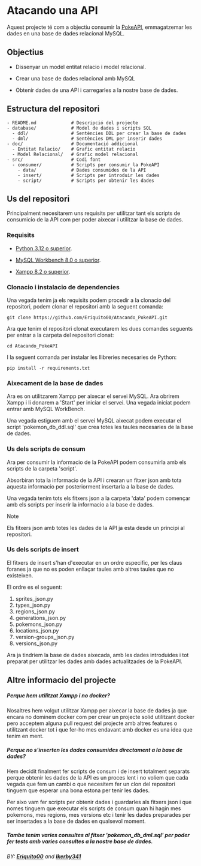 # Atacando una API

Aquest projecte té com a objectiu consumir la [PokeAPI](https://pokeapi.co/), emmagatzemar les dades en una base de dades relacional MySQL.

## Objectius

- Dissenyar un model entitat relacio i model relacional.

- Crear una base de dades relacional amb MySQL

- Obtenir dades de una API i carregarles a la nostre base de dades.

## Estructura del repositori

```
- README.md             # Descripció del projecte
- database/             # Model de dades i scripts SQL
  - ddl/                # Sentències DDL per crear la base de dades
  - dml/                # Sentències DML per inserir dades
- doc/                  # Documentació addicional
  - Entitat Relacio/    # Grafic entitat relacio
  - Model Relacional/   # Grafic model relacional
- src/                  # Codi font
  - consumer/           # Scripts per consumir la PokeAPI
    - data/             # Dades consumides de la API
    - insert/           # Scripts per introduir les dades
    - script/           # Scripts per obtenir les dades
```

## Us del repositori

Principalment necesitarem uns requisits per utilitzar tant els scripts de consumicio de la API com per poder aixecar i utilitzar la base de dades.

### Requisits

- [Python 3.12 o superior](https://www.python.org/downloads/).

- [MySQL Workbench 8.0 o superior](https://dev.mysql.com/downloads/workbench/).

- [Xampp 8.2 o superior](https://www.apachefriends.org/es/index.html).

### Clonacio i instalacio de dependencies

Una vegada tenim ja els requisits podem procedir a la clonacio del repositori, podem clonar el repositori amb la seguent comanda:

```
git clone https://github.com/Eriquito00/Atacando_PokeAPI.git
```

Ara que tenim el repositori clonat executarem les dues comandes seguents per entrar a la carpeta del repositori clonat:

```
cd Atacando_PokeAPI
```

I la seguent comanda per instalar les llibreries necesaries de Python:

```
pip install -r requirements.txt
```

### Aixecament de la base de dades

Ara es on utilitzarem Xampp per aixecar el servei MySQL. Ara obrirem Xampp i li donarem a 'Start' per iniciar el servei. Una vegada iniciat podem entrar amb MySQL WorkBench.

Una vegada estiguem amb el servei MySQL aixecat podem executar el script 'pokemon_db_ddl.sql' que crea totes les taules necesaries de la base de dades.

### Us dels scripts de consum

Ara per consumir la informacio de la PokeAPI podem consumirla amb els scripts de la carpeta 'script'.

Absorbiran tota la informacio de la API i crearan un fitxer json amb tota aquesta informacio per posteriorment insertarla a la base de dades.

Una vegada tenim tots els fitxers json a la carpeta 'data' podem començar amb els scripts per inserir la informacio a la base de dades.

> [!NOTE]
> Els fitxers json amb totes les dades de la API ja esta desde un principi al repositori.

### Us dels scripts de insert

El fitxers de insert s'han d'executar en un ordre especific, per les claus foranes ja que no es poden enllaçar taules amb altres taules que no existeixen.

El ordre es el seguent:
1. sprites_json.py
2. types_json.py
3. regions_json.py
4. generations_json.py
5. pokemons_json.py
6. locations_json.py
7. version-groups_json.py
8. versions_json.py

Ara ja tindriem la base de dades aixecada, amb les dades introduides i tot preparat per utilitzar les dades amb dades actualitzades de la PokeAPI.

## Altre informacio del projecte

##### Perque hem utilitzat Xampp i no docker?

Nosaltres hem volgut utilitzar Xampp per aixecar la base de dades ja que encara no dominem docker com per crear un projecte solid utilitzant docker pero acceptem alguna pull request del projecte amb altres features o utilitzant docker tot i que fer-ho mes endavant amb docker es una idea que tenim en ment.

##### Perque no s'inserten les dades consumides directament a la base de dades?

Hem decidit finalment fer scripts de consum i de insert totalment separats perque obtenir les dades de la API es un proces lent i no voliem que cada vegada que fem un cambi o que necesitem fer un clon del repositori tinguem que esperar una bona estona per tenir les dades.

Per aixo vam fer scripts per obtenir dades i guardarles als fitxers json i que nomes tinguem que executar els scripts de consum quan hi hagin mes pokemons, mes regions, mes versions etc i tenir les dades preparades per ser insertades a la base de dades en qualsevol moment.

##### Tambe tenim varies consultes al fitxer 'pokemon_db_dml.sql' per poder fer tests amb varies consultes a la nostre base de dades.

###### BY: **[Eriquito00](https://github.com/Eriquito00)** and **[Ikerby341](https://github.com/Ikerby341)**
